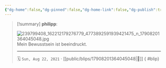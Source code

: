```yaml
---
{"dg-home":false,"dg-pinned":false,"dg-home-link":false,"dg-publish":true,"type":"blip","disabled rules":["yaml-title","yaml-title-alias","file-name-heading"],"title":"philipp on instagram @ 2021-08-22","created-date":"2021-08-22T06:14:00","updated-date":"2025-05-02T17:43:08","dg-path":"blips/17908201364045048.md","permalink":"/blips/17908201364045048/","dgPassFrontmatter":true}
---
```


> [!summary] **philipp**:
>
> ![239799408_162212179276779_4773892591939421475_n_17908201364045048.jpg](/img/user/attachments/239799408_162212179276779_4773892591939421475_n_17908201364045048.jpg)
> Mein Bewusstsein ist beeindruckt.
> - - -
>
> 🗓️ `Sun, Aug 22, 2021` · [[public/blips/17908201364045048\|🔗]]
{ #blip}

